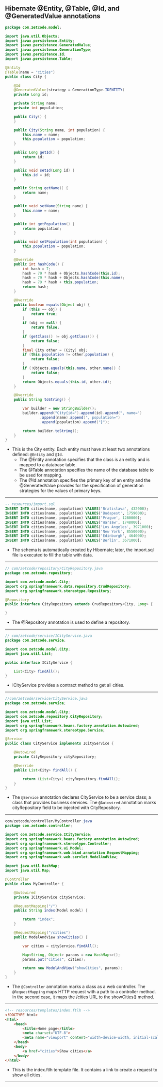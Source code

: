 ## Hibernate @Entity, @Table, @Id, and @GeneratedValue annotations 

```java
package com.zetcode.model;

import java.util.Objects;
import javax.persistence.Entity;
import javax.persistence.GeneratedValue;
import javax.persistence.GenerationType;
import javax.persistence.Id;
import javax.persistence.Table;

@Entity
@Table(name = "cities")
public class City {

    @Id
    @GeneratedValue(strategy = GenerationType.IDENTITY)
    private Long id;

    private String name;
    private int population;

    public City() {
    }

    public City(String name, int population) {
        this.name = name;
        this.population = population;
    }

    public Long getId() {
        return id;
    }

    public void setId(Long id) {
        this.id = id;
    }

    public String getName() {
        return name;
    }

    public void setName(String name) {
        this.name = name;
    }

    public int getPopulation() {
        return population;
    }

    public void setPopulation(int population) {
        this.population = population;
    }

    @Override
    public int hashCode() {
        int hash = 7;
        hash = 79 * hash + Objects.hashCode(this.id);
        hash = 79 * hash + Objects.hashCode(this.name);
        hash = 79 * hash + this.population;
        return hash;
    }

    @Override
    public boolean equals(Object obj) {
        if (this == obj) {
            return true;
        }
        if (obj == null) {
            return false;
        }
        if (getClass() != obj.getClass()) {
            return false;
        }
        final City other = (City) obj;
        if (this.population != other.population) {
            return false;
        }
        if (!Objects.equals(this.name, other.name)) {
            return false;
        }
        return Objects.equals(this.id, other.id);
    }

    @Override
    public String toString() {

        var builder = new StringBuilder();
        builder.append("City{id=").append(id).append(", name=")
                .append(name).append(", population=")
                .append(population).append("}");

        return builder.toString();
    }
}
```



- This is the City entity. Each entity must have at least two annotations defined: `@Entity` and `@Id`.
  - The @Entity annotation specifies that the class is an entity and is mapped to a database table. 
  - The @Table annotation specifies the name of the database table to be used for mapping.
  - The @Id annotation specifies the primary key of an entity and the 
    @GeneratedValue provides for the specification of generation strategies for the values of primary keys.

---

```sql
-- resources/import.sql
INSERT INTO cities(name, population) VALUES('Bratislava', 432000);
INSERT INTO cities(name, population) VALUES('Budapest', 1759000);
INSERT INTO cities(name, population) VALUES('Prague', 1280000);
INSERT INTO cities(name, population) VALUES('Warsaw', 1748000);
INSERT INTO cities(name, population) VALUES('Los Angeles', 3971000);
INSERT INTO cities(name, population) VALUES('New York', 8550000);
INSERT INTO cities(name, population) VALUES('Edinburgh', 464000);
INSERT INTO cities(name, population) VALUES('Berlin', 3671000);
```



- The schema is automatically created by Hibernate; 
  later, the import.sql file is executed to fill the table with data.

---


```java
// com/zetcode/repository/CityRepository.java
package com.zetcode.repository;

import com.zetcode.model.City;
import org.springframework.data.repository.CrudRepository;
import org.springframework.stereotype.Repository;

@Repository
public interface CityRepository extends CrudRepository<City, Long> {

}
```



- The @Repository annotation is used to define a repository.


---

```java
// com/zetcode/service/ICityService.java
package com.zetcode.service;

import com.zetcode.model.City;
import java.util.List;

public interface ICityService {

    List<City> findAll();
}
```

- ICityService provides a contract method to get all cities.

---

```java
//com/zetcode/service/CityService.java
package com.zetcode.service;

import com.zetcode.model.City;
import com.zetcode.repository.CityRepository;
import java.util.List;
import org.springframework.beans.factory.annotation.Autowired;
import org.springframework.stereotype.Service;

@Service
public class CityService implements ICityService {

    @Autowired
    private CityRepository cityRepository;

    @Override
    public List<City> findAll() {

        return (List<City>) cityRepository.findAll();
    }
}
```

- The `@Service` annotation declares CityService to be a service class; a class that provides business services. 
  The `@Autowired` annotation marks cityRepository field to be injected with CityRepository.

---


```java
com/zetcode/controller/MyController.java
package com.zetcode.controller;

import com.zetcode.service.ICityService;
import org.springframework.beans.factory.annotation.Autowired;
import org.springframework.stereotype.Controller;
import org.springframework.ui.Model;
import org.springframework.web.bind.annotation.RequestMapping;
import org.springframework.web.servlet.ModelAndView;

import java.util.HashMap;
import java.util.Map;

@Controller
public class MyController {

    @Autowired
    private ICityService cityService;

    @RequestMapping("/")
    public String index(Model model) {

        return "index";
    }

    @RequestMapping("/cities")
    public ModelAndView showCities() {

        var cities = cityService.findAll();

        Map<String, Object> params = new HashMap<>();
        params.put("cities", cities);

        return new ModelAndView("showCities", params);
    }
}
```

- The `@Controller` annotation marks a class as a web controller. The `@RequestMapping` maps HTTP request 
  with a path to a controller method. In the second case, it maps the /cities URL to the showCities() method.

---


```html
<!-- resources/templates/index.ftlh -->
<!DOCTYPE html>
<html>
    <head>
        <title>Home page</title>
        <meta charset="UTF-8">
        <meta name="viewport" content="width=device-width, initial-scale=1.0">
    </head>
    <body>
        <a href="cities">Show cities</a>
    </body>
</html>
```


- This is the index.ftlh template file. It contains a link to create a request to show all cities.


---












































